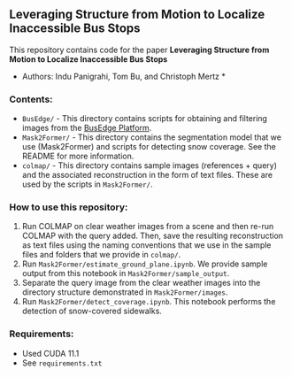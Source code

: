 ## Leveraging Structure from Motion to Localize Inaccessible Bus Stops
This repository contains code for the paper **Leveraging Structure from Motion to Localize Inaccessible Bus Stops**
* Authors: Indu Panigrahi, Tom Bu, and Christoph Mertz *

### Contents:
* ``BusEdge/`` - This directory contains scripts for obtaining and filtering images from the [BusEdge Platform](https://github.com/CanboYe/BusEdge).
* ``Mask2Former/`` - This directory contains the segmentation model that we use (Mask2Former) and scripts for detecting snow coverage. See the README for more information.
* ``colmap/`` - This directory contains sample images (references + query) and the associated reconstruction in the form of text files. These are used by the scripts in ``Mask2Former/``.


### How to use this repository:
1. Run COLMAP on clear weather images from a scene and then re-run COLMAP with the query added. Then, save the resulting reconstruction as text files using the naming conventions that we use in the sample files and folders that we provide in ``colmap/``.
2. Run ``Mask2Former/estimate_ground_plane.ipynb``. We provide sample output from this notebook in ``Mask2Former/sample_output``.
3. Separate the query image from the clear weather images into the directory structure demonstrated in ``Mask2Former/images``.
4. Run ``Mask2Former/detect_coverage.ipynb``. This notebook performs the detection of snow-covered sidewalks.


### Requirements:
* Used CUDA 11.1
* See ``requirements.txt``
